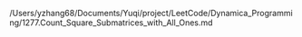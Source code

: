 /Users/yzhang68/Documents/Yuqi/project/LeetCode/Dynamica_Programming/1277.Count_Square_Submatrices_with_All_Ones.md